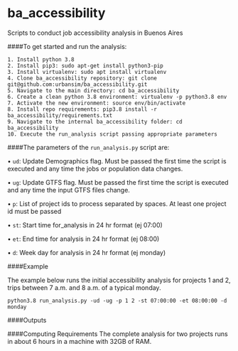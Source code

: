 # ba_accessibility
Scripts to conduct job accessibility analysis in Buenos Aires

####To get started and run the analysis:
```
1. Install python 3.8 
2. Install pip3: sudo apt-get install python3-pip
3. Install virtualenv: sudo apt install virtualenv
4. Clone ba_accessibility repository: git clone git@github.com:urbansim/ba_accessibility.git
5. Navigate to the main directory: cd ba_accessibility
6. Create a clean python 3.8 environment: virtualenv -p python3.8 env
7. Activate the new environment: source env/bin/activate
8. Install repo requirements: pip3.8 install -r ba_accessibility/requirements.txt
9. Navigate to the internal ba_accessibility folder: cd ba_accessibility
10. Execute the run_analysis script passing appropriate parameters
```

####The parameters of the `run_analysis.py` script are:

• `ud`: Update Demographics flag. Must be passed the first time the script is executed and any time the jobs or population data changes. 

• `ug`: Update GTFS flag. Must be passed the first time the script is executed and any time the input GTFS files change. 

• `p`: List of project ids to process separated by spaces. At least one project id must be passed

• `st`: Start time for_analysis in 24 hr format (ej 07:00)

• `et`: End time for analysis in 24 hr format (ej 08:00)

• `d`: Week day for analysis in 24 hr format (ej monday)


####Example

The example below runs the initial accessibility analysis for projects 1 and 2, trips between 7 a.m. and 8 a.m. of a typical monday.
```
python3.8 run_analysis.py -ud -ug -p 1 2 -st 07:00:00 -et 08:00:00 -d monday 
```

####Outputs



####Computing Requirements
The complete analysis for two projects runs in about 6 hours in a machine with 32GB of RAM. 



